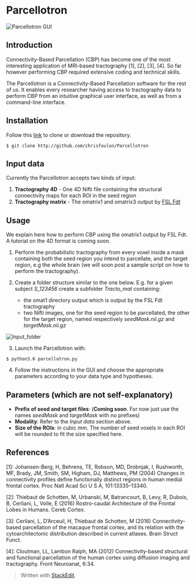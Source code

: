 # Parcellotron
![Parcellotron GUI](https://dl.dropboxusercontent.com/u/13850642/PARCELLOTRON.gif)

Introduction
------------
Connectivity-Based Parcellation (CBP) has become one of the most interesting application of MRI-based tractography [1], [2], [3], [4]. So far however performing CBP required extensive coding and technical skills.

The Parcellotron is a Connectivity-Based Parcellation software for the rest of us. It enables every researcher having access to tractography data to perform CBP from an intuitive graphical user interface, as well as from a command-line interface.

Installation
------------
Follow this [link](http://github.com/chrisfoulon/Parcellotron) to clone or download the repository.
```
$ git clone http://github.com/chrisfoulon/Parcellotron
```

Input data
--------------
Currently the Parcellotron accepts two kinds of input:

1. **Tractography 4D** - One 4D Nifti file containing the structural connectivity maps for each ROI in the seed region
2. **Tractography matrix** - The omatrix1 and omatrix3 output by [FSL Fdt](https://fsl.fmrib.ox.ac.uk/fsl/fslwiki/FDT/UserGuide)  


Usage
-----
We explain here how to perform CBP using the omatrix1 output by FSL Fdt. A tutorial on the 4D format is coming soon.

1. Perform the probabilistic tractography from every voxel inside a mask containing both the seed region you intend to parcellate, and the target region, e.g the whole brain (we will soon post a sample script on how to perform the tractography).
 
2. Create a folder structure similar to the one below. E.g. for a given subject *S_123456* create a subfolder *Tracto_mat* containing:
	* the omat1 directory output which is output by the FSL Fdt tractography
	* two Nifti images, one for the seed region to be parcellated, the other for the target region, named respectively  *seedMask.nii.gz* and *targetMask.nii.gz* 
	
![Input_folder](https://dl.dropboxusercontent.com/u/13850642/folder_structure.png)


3.  Launch the Parcellotron with:
```
$ python3.6 parcellotron.py
```

4. Follow the instructions in the GUI and choose the appropriate parameters according to your data type and hypotheses. 

Parameters (which are not self-explanatory)
----------------
* **Prefix of seed and target files**: (**Coming soon**. For now just use the names *seedMask* and *targetMask* with no prefixes)
* **Modality**: Refer to the *Input data* section above.
*  **Size of the ROIs**: in cubic mm. The number of seed voxels in each ROI will be rounded to fit the size specified here.



References
---------------
[1]: Johansen-Berg, H, Behrens, TE, Robson, MD, Drobnjak, I, Rushworth, MF, Brady, JM, Smith, SM, Higham, DJ, Matthews, PM (2004) Changes in connectivity profiles define functionally distinct regions in human medial frontal cortex. Proc Natl Acad Sci U S A, 101:13335–13340.

[2]: Thiebaut de Schotten, M, Urbanski, M, Batrancourt, B, Levy, R, Dubois, B, Cerliani, L, Volle, E (2016) Rostro-caudal Architecture of the Frontal Lobes in Humans. Cereb Cortex.

[3]: Cerliani, L, D’Arceuil, H, Thiebaut de Schotten, M (2016) Connectivity-based parcellation of the macaque frontal cortex, and its relation with the cytoarchitectonic distribution described in current atlases. Brain Struct Funct.

[4]: Cloutman, LL, Lambon Ralph, MA (2012) Connectivity-based structural and functional parcellation of the human cortex using diffusion imaging and tractography. Front Neuroanat, 6:34.


> Written with [StackEdit](https://stackedit.io/).
